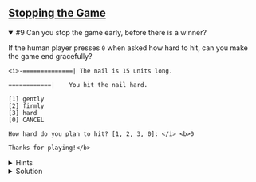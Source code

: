 <!-- Stopping the Game -->
<section
  id="stopping-the-game"
  aria-labelledby="stopping-the-game"
  data-item="Stopping the Game"
>
  <h2><a href="#stopping-the-game">Stopping the Game</a></h2>
  
<details class="challenge" open>
<summary>#9 Can you stop the game early, before there is a winner?</summary>

If the human player presses `0` when asked how hard to hit, can you make the game end gracefully?

```tex-w
<i>-==============| The nail is 15 units long.

============|    You hit the nail hard.

[1] gently
[2] firmly
[3] hard
[0] CANCEL

How hard do you plan to hit? [1, 2, 3, 0]: </i> <b>0

Thanks for playing!</b>
```

<details class="hint">
<summary>Hints</summary>
1. You can add a `const` variable called `endGame` with the text that you want to show when the game ends.
2. You can check if `index < 0` in the `if` statement for the player.
3. If so, you can `console.log(endGame)` and then call `process.exit()`
4. It might be tidier to remove the question that the player just decided not to answer.

</details>

<details class="solution">
<summary>Solution</summary>

```javascript-
<i>const {
  keyInYN,
  keyInSelect
} = require('readline-sync')

const rules = `Let's knock a nail into this computer!

* Each player takes a turn to hit the nail once.
* A player can hit the nail in one of three ways:
  gently, firmly, hard.
* Depending on the force used, the nail will be
  driven more or less deeply into the Terminal.
* The player who knocks the nail all the way in
  is the winner.

Are you ready?
`
const whoStarts = `If you want to start, type Y.
If you want me to start press any other key. `
const nailIs    = "The nail is "
const long      = " units long."
const clear     = "\x1B[1A\x1B[K"
const strength  = [
  'gently',
  'firmly',
  'hard'
]
const question = 'How hard do you plan to hit?'
const hit      = "You hit the nail "
const win      = `
You win!
`
</i><b>const endGame  = `Thanks for playing!
`</b><i>

const initial = 12 + Math.floor(Math.random() * 4)
let length    = initial
let toDelete  = 14
let prompt    = nailIs + length + long
let started   = false
let force
let nail

console.log(rules)
let player = keyInYN(whoStarts)

while (length > 0) {
  if (!started) {
    nail = "-" + "=".repeat(length - 1) + "|"
  } else {
    nail = "=".repeat(length) + "|"
  }

  console.log(clear.repeat(toDelete))
  console.log(nail, prompt)

  if (player) { // it's the human player's turn
    const index = keyInSelect(strength, question)
    </i><b>if (index < 0) {
      console.log(clear.repeat(toDelete))
      console.log(endGame)
      process.exit()
    }</b><i>

    force = Math.min(index + 1, length)
    prompt = " ".repeat(initial - length + force)
           + hit + strength[index] + "."
    toDelete = 7
  } else { // it's the AI's turn to play
    console.log(`The AI is not ready yet.
  You'll have to play solo.`)
    player = true
    force = 0
  }

  length = length - force
  started = true
}

console.log(clear.repeat(toDelete))
console.log("|", prompt)
console.log(win)</i>
```

</details>


</details>
</section>